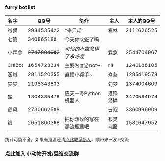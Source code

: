 ### furry bot list

| 名字   | QQ号           | 简介                     | 主人     | 主人的QQ号 |
| :----- | -------------- | ------------------------ | -------- | ---------- |
| 绒狸   | 2934535422     | “来只毛”                 | 福林     | 2111626525 |
| 七筒   | 340865180      | 今天你求签了吗           |          |            |
| 小霖念 | ~~2747804982~~ | *可怜的小霖念得了永冻症* | 霖念     | 2544704967 |
| ChiBot | 1654723334     | 主要为音游bot~           | nil      | 1240188105 |
| 洇岚   | 2811520355     | 直播小帮手~              | 玖叁     | 1285419578 |
| 梦梦   | 2198343833     |                          | 幻梦     | 1374004609 |
| 狴     | 1804385478     | 应天一号Python机器人     | 道锋潜鳞 | 3470584974 |
| 逐风   | 2730662588     |                         | 云眠      | 3360996909 |
| 银 | 2651800368   | 把你想说的写在漂流瓶里吧 | 银灵魂酱 | 1581647952 |

统计可能不全，如果有遗漏还请[点此联系鄙人](http://wpa.qq.com/msgrd?v=3&uin=1285419578&site=qq&menu=yes)，顺带来一波♂交流

### [点此加入 小动物开发/运维交流群](https://jq.qq.com/?_wv=1027&k=XVfoEKoZ                                                                                             )

